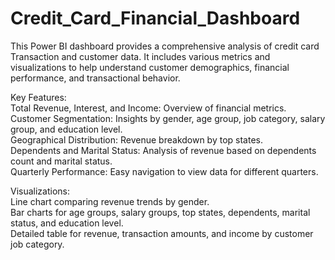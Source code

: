 # Credit_Card_Financial_Dashboard
This Power BI dashboard provides a comprehensive analysis of credit card Transaction and customer data. It includes various metrics and visualizations to help understand customer demographics, financial performance, and transactional behavior.<br />

Key Features:<br />
Total Revenue, Interest, and Income: Overview of financial metrics.<br />
Customer Segmentation: Insights by gender, age group, job category, salary group, and education level.<br />
Geographical Distribution: Revenue breakdown by top states.<br />
Dependents and Marital Status: Analysis of revenue based on dependents count and marital status.<br />
Quarterly Performance: Easy navigation to view data for different quarters.<br />

Visualizations:<br />
Line chart comparing revenue trends by gender.<br />
Bar charts for age groups, salary groups, top states, dependents, marital status, and education level.<br />
Detailed table for revenue, transaction amounts, and income by customer job category.
